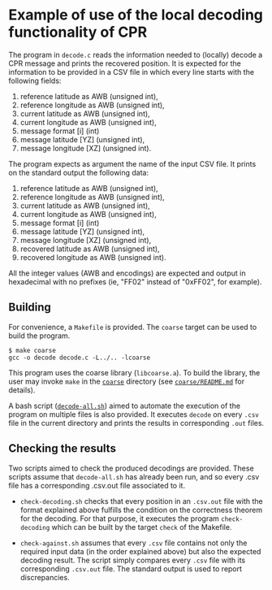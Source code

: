 # Example of use of the local decoding functionality of CPR

The program in `decode.c` reads the information needed to (locally) decode a CPR message and prints the recovered position.
It is expected for the information to be provided in a CSV file in which every line starts with the following fields: 
 1) reference latitude as AWB (unsigned int),
 2) reference longitude as AWB (unsigned int),
 3) current latitude as AWB (unsigned int),
 4) current longitude as AWB (unsigned int),
 5) message format [i] (int)
 6) message latitude [YZ] (unsigned int),
 7) message longitude [XZ] (unsigned int).

The program expects as argument the name of the input CSV file. 
It prints on the standard output the following data:

 1) reference latitude as AWB (unsigned int),
 2) reference longitude as AWB (unsigned int),
 3) current latitude as AWB (unsigned int),
 4) current longitude as AWB (unsigned int), 
 5) message format [i] (int)
 6) message latitude [YZ] (unsigned int),
 7) message longitude [XZ] (unsigned int),
 8) recovered latitude as AWB (unsigned int),
 9) recovered longitude as AWB (unsigned int).

All the integer values (AWB and encodings) are expected and output in hexadecimal with no prefixes (ie, "FF02" instead of "0xFF02", for example).

## Building

For convenience, a `Makefile` is provided. The `coarse` target can be used to build the program.
```shell
$ make coarse
gcc -o decode decode.c -L../.. -lcoarse 
```

This program uses the coarse library (`libcoarse.a`). 
To build the library, the user may invoke `make` in the [`coarse`](`../../`) directory (see [`coarse/README.md`](`../../README.md`) for details).

A bash script ([`decode-all.sh`](decode-all.sh)) aimed to automate the execution of the program on multiple files is also provided. 
It executes `decode` on every `.csv` file in the current directory and prints the results in corresponding `.out` files.

## Checking the results

Two scripts aimed to check the produced decodings are provided. These
scripts assume that `decode-all.sh` has already been run, and so every
.csv file has a corresponding .csv.out file associated to it. 

* `check-decoding.sh` checks that every position in an `.csv.out` file with the format explained above fulfills the condition on the correctness theorem for the decoding. For that purpose, it executes the program `check-decoding` which can be built by the target `check` of the Makefile.

* `check-against.sh` assumes that every `.csv` file contains not only the required input data (in the order explained above) but also the expected decoding result. The script simply compares every `.csv` file with its corresponding `.csv.out` file. The standard output is used to report discrepancies.
